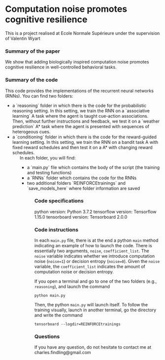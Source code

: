 <h1> Computation noise promotes cognitive resilience </h1>

This is a project realised at Ecole Normale Supérieure under the supervision of Valentin Wyart

<h3> Summary of the paper </h3>

We show that adding biologically inspired computation noise promotes cognitive resilience in well-controlled behavioral tasks.

<h3> Summary of the code </h3>

This code provides the implementations of the recurrent neural networks (RNNs). You can find two folders:
<ul>
	<li> a `reasoning` folder in which there is the code for the probabilistic reasoning setting. In this setting, we train the RNN on a `associative learning` A task where the agent is taught cue-action associations. Then, without further instructions and feedback, we test it on a `weather prediction` A* task where the agent is presented with sequences of heterogeous cues.
	<li> a `conditioning` folder in which there is the code for the reward-guided learning setting. In this setting, we train the RNN on a bandit task A with fixed reward schedules and then test it on a A* with changing reward schedules.
<ul>
In each folder, you will find: 
<ul>
	<li> a `main.py` file which contains the body of the script (the training and testing functions)
	<li> a `RNNs` folder which contains the code for the RNNs
	<li> two additional folders `REINFORCEtrainings` and `save_models_here` where folder information are saved
<ul>

<h3> Code specifications </h3>

python version: Python 3.7.2 
tensorflow version: Tensorflow 1.15.0
tensorboard version: Tensorboard 2.0.0

<h3> Code instructions </h3>

In each `main.py` file, there is at the end a python `main` method indicating an example of how to launch the code. There is essentially two arguments, `noise`, `coefficient_list`. The `noise` variable indicates whether we introduce computation noise (`noise=1`) or decision entropy (`noise=0`). Given the `noise` variable, the `coefficient_list` indicates the amount of computation noise or decision entropy.

If you open a terminal and go to one of the two folders (e.g., `reasoning`), and launch the command
```
python main.py
```
Then, the python `main.py` will launch itself. To follow the training visually, launch in another terminal, go the directory and write the command
```
tensorboard --logdir=REINFORCEtrainings
```

<h3> Questions </h3>
If you have any question, do not hesitate to contact me at charles.findling@gmail.com



